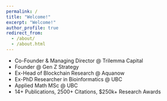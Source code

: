 ```yaml
---
permalink: /
title: "Welcome!"
excerpt: "Welcome!"
author_profile: true
redirect_from: 
  - /about/
  - /about.html
---
```


- Co-Founder & Managing Director @ Trilemma Capital 
- Founder @ Gen Z Strategy 
- Ex-Head of Blockchain Research @ Aquanow
- Ex-PhD Researcher in Bioinformatics @ UBC
- Applied Math MSc @ UBC
- 14+ Publications, 2500+ Citations, $250k+ Research Awards 
